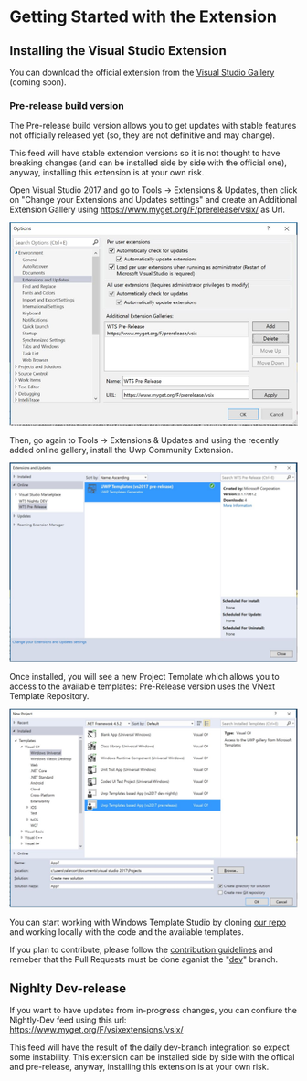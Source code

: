 Getting Started with the Extension
==================================

## Installing the Visual Studio Extension

You can download the official extension from the [Visual Studio Gallery](https://visualstudiogallery.msdn.microsoft.com/) (coming soon).

### Pre-release build version
The Pre-release build version allows you to get updates with stable features not officially released yet (so, they are not definitive and may change).

This feed will have stable extension versions so it is not thought to have breaking changes (and can be installed side by side with the official one), anyway, installing this extension is at your own risk. 

Open Visual Studio 2017 and go to Tools -> Extensions & Updates, then click on "Change your Extensions and Updates settings" and create an Additional Extension Gallery using https://www.myget.org/F/prerelease/vsix/ as Url.

![Configure Additional Extension Gallery](resources/vsix/configurefeed.jpg)

Then, go again to Tools -> Extensions & Updates and using the recently added online gallery, install the Uwp Community Extension.

![Install UWP Community Templates extension](resources/vsix/onlinefeed.jpg)

Once installed, you will see a new Project Template which allows you to access to the available templates: Pre-Release version uses the VNext Template Repository.

![File New Project](resources/vsix/filenew.jpg)

You can start working with Windows Template Studio by cloning [our repo](https://github.com/Microsoft/WindowsTemplateStudio) and working locally with the code and the available templates.

If you plan to contribute, please follow the [contribution guidelines](https://github.com/Microsoft/WindowsTemplateStudio/blob/master/contributing.md) and remeber that the Pull Requests must be done aganist the "[dev](https://github.com/Microsoft/WindowsTemplateStudio/tree/dev)" branch.

## Nighlty Dev-release  
If you want to have updates from in-progress changes, you can confiure the Nightly-Dev feed using this url: https://www.myget.org/F/vsixextensions/vsix/ 

This feed will have the result of the daily dev-branch integration so expect some instability. This extension can be installed side by side with the offical and pre-release, anyway, installing this extension is at your own risk.